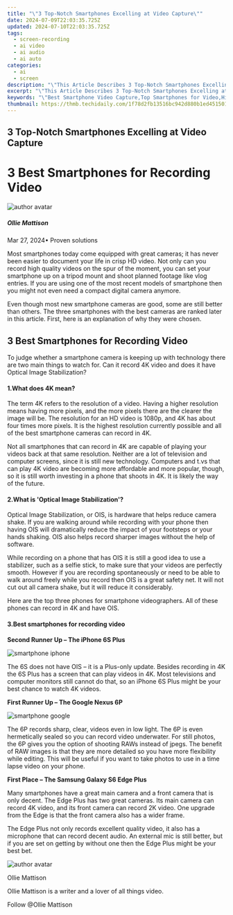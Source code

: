 ```yaml
---
title: "\"3 Top-Notch Smartphones Excelling at Video Capture\""
date: 2024-07-09T22:03:35.725Z
updated: 2024-07-10T22:03:35.725Z
tags: 
  - screen-recording
  - ai video
  - ai audio
  - ai auto
categories: 
  - ai
  - screen
description: "\"This Article Describes 3 Top-Notch Smartphones Excelling at Video Capture\""
excerpt: "\"This Article Describes 3 Top-Notch Smartphones Excelling at Video Capture\""
keywords: "\"Best Smartphone Video Capture,Top Smartphones for Video,High-Quality Phone Cameras,Premium Phone Video Features,Smartphones Top in Videography,Excellent Phone Video Capability,Leading Phones Camera Excellence\""
thumbnail: https://thmb.techidaily.com/1f78d2fb13516bc942d880b1ed451501538b368f9a6b178eea0c04126c8f2280.jpg
---
```


## 3 Top-Notch Smartphones Excelling at Video Capture

# 3 Best Smartphones for Recording Video

![author avatar](https://images.wondershare.com/filmora/article-images/ollie-mattison.jpg)

##### Ollie Mattison

 Mar 27, 2024• Proven solutions

Most smartphones today come equipped with great cameras; it has never been easier to document your life in crisp HD video. Not only can you record high quality videos on the spur of the moment, you can set your smartphone up on a tripod mount and shoot planned footage like vlog entries. If you are using one of the most recent models of smartphone then you might not even need a compact digital camera anymore.

Even though most new smartphone cameras are good, some are still better than others. The three smartphones with the best cameras are ranked later in this article. First, here is an explanation of why they were chosen.

## 3 Best Smartphones for Recording Video

To judge whether a smartphone camera is keeping up with technology there are two main things to watch for. Can it record 4K video and does it have Optical Image Stabilization?

#### 1.What does 4K mean?

The term 4K refers to the resolution of a video. Having a higher resolution means having more pixels, and the more pixels there are the clearer the image will be. The resolution for an HD video is 1080p, and 4K has about four times more pixels. It is the highest resolution currently possible and all of the best smartphone cameras can record in 4K.

Not all smartphones that can record in 4K are capable of playing your videos back at that same resolution. Neither are a lot of television and computer screens, since it is still new technology. Computers and t.vs that can play 4K video are becoming more affordable and more popular, though, so it is still worth investing in a phone that shoots in 4K. It is likely the way of the future.

#### 2.What is 'Optical Image Stabilization'?

Optical Image Stabilization, or OIS, is hardware that helps reduce camera shake. If you are walking around while recording with your phone then having OIS will dramatically reduce the impact of your footsteps or your hands shaking. OIS also helps record sharper images without the help of software.

While recording on a phone that has OIS it is still a good idea to use a stabilizer, such as a selfie stick, to make sure that your videos are perfectly smooth. However if you are recording spontaneously or need to be able to walk around freely while you record then OIS is a great safety net. It will not cut out all camera shake, but it will reduce it considerably.

Here are the top three phones for smartphone videographers. All of these phones can record in 4K and have OIS.

#### 3.Best smartphones for recording video

**Second Runner Up – The iPhone 6S Plus**

![smartphone iphone](https://images.wondershare.com/filmora/article-images/smartphone-iphone.jpg)

The 6S does not have OIS – it is a Plus-only update. Besides recording in 4K the 6S Plus has a screen that can play videos in 4K. Most televisions and computer monitors still cannot do that, so an iPhone 6S Plus might be your best chance to watch 4K videos.

**First Runner Up – The Google Nexus 6P**

![smartphone google](https://images.wondershare.com/filmora/article-images/smartphone-google.jpg)

The 6P records sharp, clear, videos even in low light. The 6P is even hermetically sealed so you can record video underwater. For still photos, the 6P gives you the option of shooting RAWs instead of jpegs. The benefit of RAW images is that they are more detailed so you have more flexibility while editing. This will be useful if you want to take photos to use in a time lapse video on your phone.

**First Place – The Samsung Galaxy S6 Edge Plus**

Many smartphones have a great main camera and a front camera that is only decent. The Edge Plus has two great cameras. Its main camera can record 4K video, and its front camera can record 2K video. One upgrade from the Edge is that the front camera also has a wider frame.

The Edge Plus not only records excellent quality video, it also has a microphone that can record decent audio. An external mic is still better, but if you are set on getting by without one then the Edge Plus might be your best bet.

![author avatar](https://images.wondershare.com/filmora/article-images/ollie-mattison.jpg)

Ollie Mattison

Ollie Mattison is a writer and a lover of all things video.

Follow @Ollie Mattison


<ins class="adsbygoogle"
     style="display:block"
     data-ad-format="autorelaxed"
     data-ad-client="ca-pub-7571918770474297"
     data-ad-slot="1223367746"></ins>



<ins class="adsbygoogle"
     style="display:block"
     data-ad-client="ca-pub-7571918770474297"
     data-ad-slot="8358498916"
     data-ad-format="auto"
     data-full-width-responsive="true"></ins>



